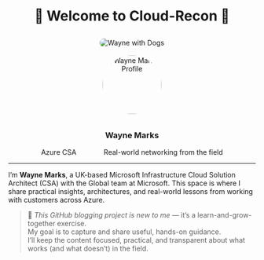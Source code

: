 <!-- README.md or _index.md -->

<div align="center">

<h1>👋 Welcome to Cloud-Recon 👋</h1>

<img src="/Azure-Blog/assets/images/Cloud-Recon.webp" alt="Wayne with Dogs" style="max-width: 700px; border-radius: 12px; margin-top: 10px;" />

</div>

<br />

<div align="center">

<img src="/Azure-Blog/assets/images/wayne-profile.webp" alt="Wayne Marks Profile" style="width: 120px; border-radius: 50%; margin-bottom: 10px;" />

### **Wayne Marks**

Azure CSA    Real-world networking from the field

</div>

---

I’m **Wayne Marks**, a UK-based Microsoft Infrastructure Cloud Solution Architect (CSA) with the Global team at Microsoft. This space is where I share practical insights, architectures, and real-world lessons from working with customers across Azure.

> 💠 *This GitHub blogging project is new to me* — it’s a learn-and-grow-together exercise.  
> My goal is to capture and share useful, hands-on guidance.  
> I’ll keep the content focused, practical, and transparent about what works (and what doesn’t) in the field.
